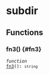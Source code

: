 # subdir

## Functions

### fn3() {#fn3}

<dl>

<dt>

<code data-typedoc-code><i>function</i> <i></i> <a id="fn3" href="#fn3">fn3</a>(): `string`</code>

</dt>

</dl>
